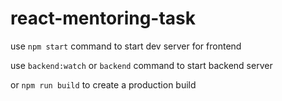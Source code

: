 # react-mentoring-task

use `npm start` command to start dev server for frontend

use `backend:watch` or `backend` command to start backend server

or `npm run build` to create a production build
